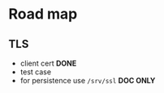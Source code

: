 # Road map

## TLS

- client cert __DONE__
- test case
- for persistence use `/srv/ssl` __DOC ONLY__
